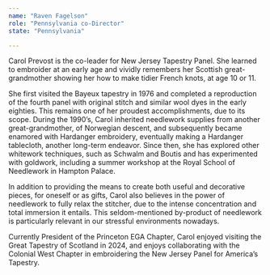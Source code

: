 ```yaml
---
name: "Raven Fagelson"
role: "Pennsylvania co-Director"
state: "Pennsylvania"

---
```


Carol Prevost is the co-leader for New Jersey Tapestry Panel. She learned to embroider at an early age and vividly remembers her Scottish great-grandmother showing her how to make tidier French knots, at age 10 or 11.

She first visited the Bayeux tapestry in 1976 and completed a reproduction of the fourth panel with original stitch and similar wool dyes in the early eighties. This remains one of her proudest accomplishments, due to its scope. During the 1990’s, Carol inherited needlework supplies from another great-grandmother, of Norwegian descent, and subsequently became enamored with Hardanger embroidery, eventually making a Hardanger tablecloth, another long-term endeavor. Since then, she has explored other whitework techniques, such as Schwalm and Boutis and has experimented with goldwork, including a summer workshop at the Royal School of Needlework in Hampton Palace.

In addition to providing the means to create both useful and decorative pieces, for oneself or as gifts, Carol also believes in the power of needlework to fully relax the stitcher, due to the intense concentration and total immersion it entails. This seldom-mentioned by-product of needlework is particularly relevant in our stressful environments nowadays.

Currently President of the Princeton EGA Chapter, Carol enjoyed visiting the Great Tapestry of Scotland in 2024, and enjoys collaborating with the Colonial West Chapter in embroidering the New Jersey Panel for America’s Tapestry.
